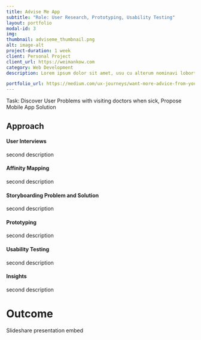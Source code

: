 ```yaml
---
title: Advise Me App
subtitle: "Role: User Research, Prototyping, Usability Testing"
layout: portfolio
modal-id: 3
img: 
thumbnail: adviseme_thumbnail.png
alt: image-alt
project-duration: 1 week
client: Personal Project
client_url: https://weimankow.com
category: Web Development
description: Lorem ipsum dolor sit amet, usu cu alterum nominavi lobortis. At duo novum diceret. Tantas apeirian vix et, usu sanctus postulant inciderint ut, populo diceret necessitatibus in vim. Cu eum dicam feugiat noluisse.

portfolio_url: https://medium.com/ux-journeys/want-more-advice-from-your-doctor-maybe-this-will-help-c46277892fef
---
```

Task: Discover User Problems with visiting doctors when sick, Propose Mobile App Solution  

## Approach

#### User Interviews

second description

#### Affinity Mapping

second description

#### Storyboarding Problem and Solution
second description

#### Prototyping
second description

#### Usability Testing
second description

#### Insights
second description

# Outcome

Slideshare presentation embed

